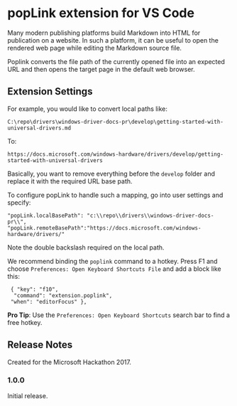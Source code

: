 # popLink extension for VS Code

Many modern publishing platforms build Markdown into HTML for publication on a website.  In such a platform, it can be useful to open the rendered web page while editing the Markdown source file.

Poplink converts the file path of the currently opened file into an expected URL and then opens the target page in the default web browser.

## Extension Settings

For example, you would like to convert local paths like:

`C:\repo\drivers\windows-driver-docs-pr\develop\getting-started-with-universal-drivers.md`

To:

`https://docs.microsoft.com/windows-hardware/drivers/develop/getting-started-with-universal-drivers`

Basically, you want to remove everything before the `develop` folder and replace it with the required URL base path.

To configure popLink to handle such a mapping, go into user settings and specify:

```
"popLink.localBasePath": "c:\\repo\\drivers\\windows-driver-docs-pr\\",
"popLink.remoteBasePath":"https://docs.microsoft.com/windows-hardware/drivers/"
```

Note the double backslash required on the local path.

We recommend binding the `poplink` command to a hotkey.  Press F1 and choose `Preferences: Open Keyboard Shortcuts File` and add a block like this:

```
 { "key": "f10", 
  "command": "extension.poplink",
 "when": "editorFocus" },
 ```
 
**Pro Tip**: Use the `Preferences: Open Keyboard Shortcuts` search bar to find a free hotkey.

## Release Notes

Created for the Microsoft Hackathon 2017.

### 1.0.0

Initial release.
